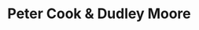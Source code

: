 ---
title: "Peter Cook & Dudley Moore"
summary: "Comedy partnership that ran for most of the 1960s and 70s, ending as Dudley Moore's film career began to grow. Two of their comedy characters \"Pete and Dud\" would evolve into their alter-egos who would perform more of their adult material."
slug: "peter-cook-dudley-moore"
image: "peter-cook-dudley-moore.jpg"
apple_music_artist_url: "https://music.apple.com/gb/artist/peter-cook-dudley-moore/155733582"
wikipedia_url: "none"
---